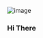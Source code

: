 
![image](https://github.com/ohknewit/ohknewit/assets/113882749/35ffaa0c-57c2-40cb-bdc8-3e8cc28241ef)

###                                         Hi There 


<!--
**ohknewit/ohknewit** is a ✨ _special_ ✨ repository because its `README.md` (this file) appears on your GitHub profile.

Here are some ideas to get you started:

- 🔭 I’m currently working on ...
- 🌱 I’m currently learning ...
- 👯 I’m looking to collaborate on ...
- 🤔 I’m looking for help with ...
- 💬 Ask me about ...
- 📫 How to reach me: ...
- 😄 Pronouns: ...
- ⚡ Fun fact: ...
-->
